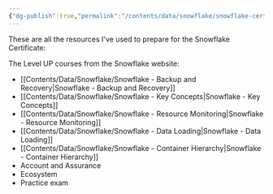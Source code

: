 ```yaml
---
{"dg-publish":true,"permalink":"/contents/data/snowflake/snowflake-certificate-exam-prep/","tags":["Snowflake","Certificate"],"created":"2023-12-28T23:59:15.920+01:00","updated":"2023-12-31T00:15:49.008+01:00"}
---
```


These are all the resources I've used to prepare for the Snowflake Certificate:

The Level UP courses from the Snowflake website:
- [[Contents/Data/Snowflake/Snowflake - Backup and Recovery\|Snowflake - Backup and Recovery]]
- [[Contents/Data/Snowflake/Snowflake - Key Concepts\|Snowflake - Key Concepts]]
- [[Contents/Data/Snowflake/Snowflake - Resource Monitoring\|Snowflake - Resource Monitoring]]
- [[Contents/Data/Snowflake/Snowflake - Data Loading\|Snowflake - Data Loading]]
- [[Contents/Data/Snowflake/Snowflake - Container Hierarchy\|Snowflake - Container Hierarchy]]
- Account and Assurance
- Ecosystem
- Practice exam